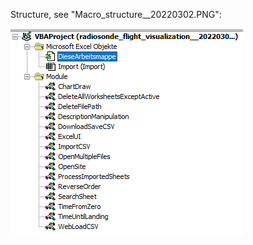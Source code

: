 Structure, see "Macro_structure__20220302.PNG":

![Macro_structure__20220302.PNG](Macro_structure__20220302.PNG)
